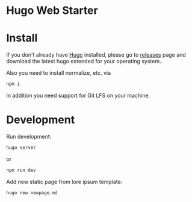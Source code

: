 # Hugo Web Starter

# Install

If you don't already have [Hugo](https://gohugo.io) installed, please go to [releases](https://github.com/gohugoio/hugo/releases) page and download the latest hugo extended for your operating system..

Also you need to install normalize, etc. via
``` bash
npm i
```

In addition you need support for Git LFS on your machine.


# Development

Run development:

``` bash
hugo server
```
or
``` bash
npm run dev
```

Add new static page from lore ipsum template:

```
hugo new newpage.md
```

